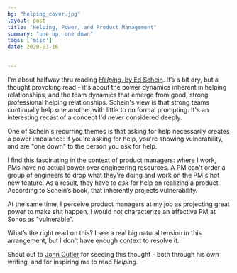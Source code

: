 ```yaml
---
bg: "helping_cover.jpg"
layout: post
title: "Helping, Power, and Product Management"
summary: "one up, one down"
tags: ['misc']
date: 2020-03-16


---
```


I'm about halfway thru reading [_Helping_, by Ed Schein](https://www.amazon.com/Helping-Offer-Give-Receive-Help/dp/1605098566). It’s a bit dry, but a thought provoking read - it's about the power dynamics inherent in helping relationships, and the team dynamics that emerge from good, strong professional helping relationships. Schein's view is that strong teams continually help one another with little to no formal prompting. It's an interesting recast of a concept I'd never considered deeply. 

One of Schein's recurring themes is that asking for help necessarily creates a power imbalance: if you're asking for help, you're showing vulnerability, and are "one down" to the person you ask for help.

I find this fascinating in the context of product managers: where I work, PMs have no actual power over engineering resources. A PM can't order a group of engineers to drop what they're doing and work on the PM's hot new feature. As a result, they have to _ask_ for help on realizing a product. According to Schein’s book, that inherently projects vulnerability.

At the same time, I perceive product managers at my job as projecting great power to make shit happen. I would not characterize an effective PM at Sonos as "vulnerable”. 

What’s the right read on this? I see a real big natural tension in this arrangement, but I don’t have enough context to resolve it. 

Shout out to [John Cutler](https://cutle.fish/) for seeding this thought - both through his own writing, and for inspiring me to read _Helping_. 